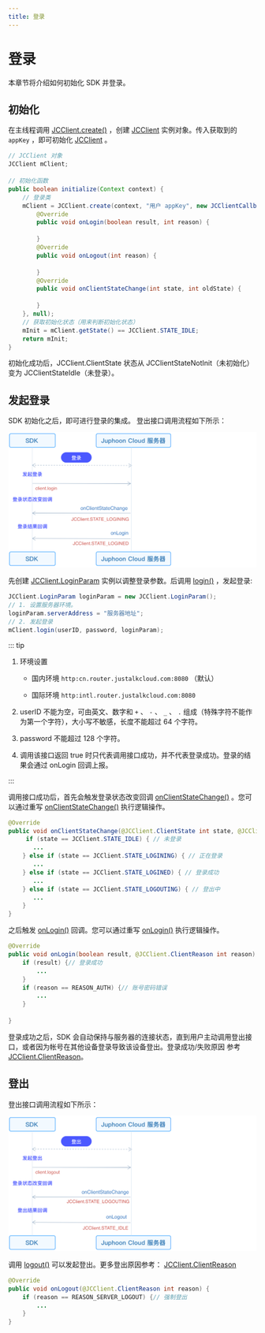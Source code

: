 ```yaml
---
title: 登录
---
```

# 登录

本章节将介绍如何初始化 SDK 并登录。

## 初始化

在主线程调用
[JCClient.create()](https://developer.juphoon.com/portal/reference/V2.1/android/com/juphoon/cloud/JCClient.html#create-android.content.Context-java.lang.String-com.juphoon.cloud.JCClientCallback-com.juphoon.cloud.JCClient.CreateParam-)
，创建
[JCClient](https://developer.juphoon.com/portal/reference/V2.1/android/com/juphoon/cloud/JCClient.html)
实例对象。传入获取到的 `appKey` ，即可初始化
[JCClient](https://developer.juphoon.com/portal/reference/V2.1/android/com/juphoon/cloud/JCClient.html)
。

``````java
// JCClient 对象
JCClient mClient;

// 初始化函数
public boolean initialize(Context context) {
    // 登录类
    mClient = JCClient.create(context, "用户 appKey", new JCClientCallback() {
        @Override
        public void onLogin(boolean result, int reason) {

        }
        @Override
        public void onLogout(int reason) {

        }
        @Override
        public void onClientStateChange(int state, int oldState) {

        }
    }, null);
    // 获取初始化状态（用来判断初始化状态）
    mInit = mClient.getState() == JCClient.STATE_IDLE;
    return mInit;
}
``````

初始化成功后，JCClient.ClientState 状态从 JCClientStateNotInit（未初始化） 变为
JCClientStateIdle（未登录）。

## 发起登录

SDK 初始化之后，即可进行登录的集成。 登出接口调用流程如下所示：

![../../../../\_images/workflow\_login\_android.png](../../../../_images/workflow_login_android.png)

先创建
[JCClient.LoginParam](https://developer.juphoon.com/portal/reference/V2.1/android/com/juphoon/cloud/JCClient.LoginParam.html)
实例以调整登录参数。后调用
[login()](https://developer.juphoon.com/portal/reference/V2.1/android/com/juphoon/cloud/JCClient.html#login-java.lang.String-java.lang.String-com.juphoon.cloud.JCClient.LoginParam-)
，发起登录:

``````java
JCClient.LoginParam loginParam = new JCClient.LoginParam();
// 1. 设置服务器环境。
loginParam.serverAddress = "服务器地址";
// 2. 发起登录
mClient.login(userID, password, loginParam);
``````

::: tip

1. 环境设置

      - 国内环境 `http:cn.router.justalkcloud.com:8080` （默认）

      - 国际环境 `http:intl.router.justalkcloud.com:8080`

2. userID 不能为空，可由英文、数字和 `+` 、 `-` 、 `_` 、 `.`
    组成（特殊字符不能作为第一个字符），大小写不敏感，长度不能超过
    64 个字符。

3. password 不能超过 128 个字符。

4. 调用该接口返回 true 时只代表调用接口成功，并不代表登录成功。登录的结果会通过 onLogin 回调上报。

:::

调用接口成功后，首先会触发登录状态改变回调
[onClientStateChange()](https://developer.juphoon.com/portal/reference/V2.1/android/com/juphoon/cloud/JCClientCallback.html#onClientStateChange-int-int-)
。您可以通过重写
[onClientStateChange()](https://developer.juphoon.com/portal/reference/V2.1/android/com/juphoon/cloud/JCClientCallback.html#onClientStateChange-int-int-)
执行逻辑操作。

``````java
@Override
public void onClientStateChange(@JCClient.ClientState int state, @JCClient.ClientState int oldState) {
     if (state == JCClient.STATE_IDLE) { // 未登录
       ...
    } else if (state == JCClient.STATE_LOGINING) { // 正在登录
       ...
    } else if (state == JCClient.STATE_LOGINED) { // 登录成功
       ...
    } else if (state == JCClient.STATE_LOGOUTING) { // 登出中
       ...
    }
}
``````

之后触发
[onLogin()](https://developer.juphoon.com/portal/reference/V2.1/android/com/juphoon/cloud/JCClientCallback.html#onLogin-boolean-int-)
回调。您可以通过重写
[onLogin()](https://developer.juphoon.com/portal/reference/V2.1/android/com/juphoon/cloud/JCClientCallback.html#onLogin-boolean-int-)
执行逻辑操作。

``````java
@Override
public void onLogin(boolean result, @JCClient.ClientReason int reason) {
    if (result) {// 登录成功
        ...
    }
    if (reason == REASON_AUTH) {// 账号密码错误
        ...
    }

}
``````

登录成功之后，SDK 会自动保持与服务器的连接状态，直到用户主动调用登出接口，或者因为帐号在其他设备登录导致该设备登出。登录成功/失败原因 参考
[JCClient.ClientReason](https://developer.juphoon.com/portal/reference/V2.1/android/com/juphoon/cloud/JCClient.html#REASON_ANOTHER_DEVICE_LOGINED)。

## 登出

登出接口调用流程如下所示：

![../../../../\_images/workflow\_logout\_android.png](../../../../_images/workflow_logout_android.png)

调用
[logout()](https://developer.juphoon.com/portal/reference/V2.1/android/com/juphoon/cloud/JCClient.html#logout--)
可以发起登出。更多登出原因参考：
[JCClient.ClientReason](https://developer.juphoon.com/portal/reference/V2.1/android/com/juphoon/cloud/JCClient.html#REASON_ANOTHER_DEVICE_LOGINED)

``````java
@Override
public void onLogout(@JCClient.ClientReason int reason) {
    if (reason == REASON_SERVER_LOGOUT) {// 强制登出
        ...
    }
}
``````
